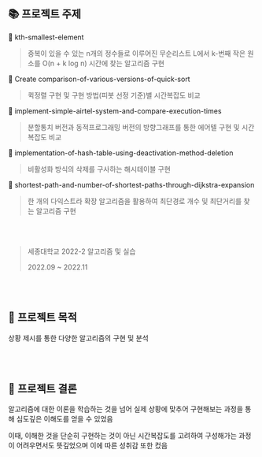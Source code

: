 ## :books: 프로젝트 주제

📌 kth-smallest-element

> 중복이 있을 수 있는 n개의 정수들로 이루어진 무순리스트 L에서 k-번째 작은 원소를 O(n + k log n) 시간에 찾는 알고리즘 구현

📌 Create comparison-of-various-versions-of-quick-sort
 
> 퀵정렬 구현 및 구현 방법(피봇 선정 기준)별 시간복잡도 비교

📌 implement-simple-airtel-system-and-compare-execution-times

> 분할통치 버전과 동적프로그래밍 버전의 방향그래프를 통한 에어텔 구현 및 시간복잡도 비교

📌 implementation-of-hash-table-using-deactivation-method-deletion

> 비활성화 방식의 삭제를 구사하는 해시테이블 구현 

📌 shortest-path-and-number-of-shortest-paths-through-dijkstra-expansion

> 한 개의 다익스트라 확장 알고리즘을 활용하여 최단경로 개수 및 최단거리를 찾는 알고리즘 구현

<br/><br/>

> 세종대학교 2022-2 알고리즘 및 실습
>
> 2022.09 ~ 2022.11

<br/><br/>

## :star2: 프로젝트 목적

상황 제시를 통한 다양한 알고리즘의 구현 및 분석

<br/><br/>

## :star2: 프로젝트 결론

알고리즘에 대한 이론을 학습하는 것을 넘어 실제 상황에 맞추어 구현해보는 과정을 통해 심도깊은 이해도를 얻을 수 있었음

이때, 이해한 것을 단순히 구현하는 것이 아닌 시간복잡도를 고려하여 구성해가는 과정이 어려우면서도 뜻깊었으며 이에 따른 성취감 또한 컸음
